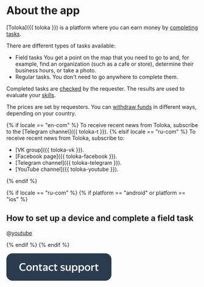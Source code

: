# About the app

[Toloka]({{ toloka }}) is a platform where you can earn money by [completing tasks](tasks.md).

There are different types of tasks available:

- Field tasks You get a point on the map that you need to go to and, for example, find an organization (such as a cafe or store), determine their business hours, or take a photo.
- Regular tasks. You don't need to go anywhere to complete them.

Completed tasks are [checked](priemka.md) by the requester. The results are used to evaluate your [skills](skills.md).

The prices are set by requesters. You can [withdraw funds](pay/about.md) in different ways, depending on your country.

{% if locale == "en-com" %} To receive recent news from Toloka, subscribe to the [Telegram channel]({{ toloka-t }}).
{% elsif locale == "ru-com" %}
To receive recent news from Toloka, subscribe to:
* [VK group]({{ toloka-vk }}).
* [Facebook page]({{ toloka-facebook }}).
* [Telegram channel]({{ toloka-telegram }}).
* [YouTube channel]({{ toloka-youtube }}).

{% endif %}

{% if locale == "ru-com" %}
{% if platform == "android" or platform == "ios" %}

## How to set up a device and complete a field task

@[youtube](a1uqOTztw4o)

{% endif %}
{% endif %}

[![](assets/buttons/contact-support.svg)](troubleshooting/troubleshooting.md#not_working_properly)

